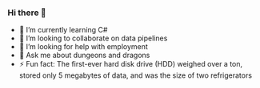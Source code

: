 ### Hi there 👋
- 🌱 I’m currently learning C#
- 👯 I’m looking to collaborate on data pipelines
- 🤔 I’m looking for help with employment
- 💬 Ask me about dungeons and dragons
- ⚡ Fun fact: The first-ever hard disk drive (HDD) weighed over a ton, stored only 5 megabytes of data, and was the size of two refrigerators


